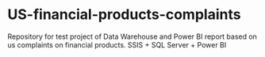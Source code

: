 # US-financial-products-complaints
Repository for test project of Data Warehouse and Power BI report based on us complaints on financial products. SSIS + SQL Server + Power BI
